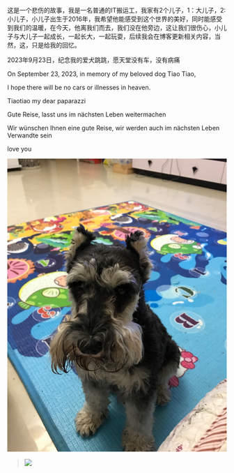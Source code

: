 这是一个悲伤的故事，我是一名普通的IT搬运工，我家有2个儿子，1：大儿子，2:小儿子，小儿子出生于2016年，我希望他能感受到这个世界的美好，同时能感受到我们的温暖，在今天，他离我们而去，我们没在他旁边，这让我们很伤心，小儿子与大儿子一起成长，一起长大，一起玩耍，后续我会在博客更新相关内容，当然，这，只是给我的回忆。





2023年9月23日，纪念我的爱犬跳跳，愿天堂没有车，没有病痛


On September 23, 2023, in memory of my beloved dog Tiao Tiao, 

I hope there will be no cars or illnesses in heaven.

Tiaotiao my dear paparazzi  

Gute Reise, lasst uns im nächsten Leben weitermachen   

Wir wünschen Ihnen eine gute Reise, wir werden auch im nächsten Leben Verwandte sein

love you

 

![](img/home-bg.jpeg)
> ![](https://dunickcoder.github.io/img/home-bg.jpeg)
